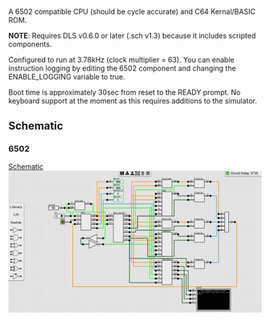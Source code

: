 A 6502 compatible CPU (should be cycle accurate) and C64 Kernal/BASIC ROM.

**NOTE**: Requires DLS v0.6.0 or later (.sch v1.3) because it includes scripted components.

Configured to run at 3.78kHz (clock multiplier = 63). You can enable instruction logging by editing the 6502 component and changing the ENABLE_LOGGING variable to true.

Boot time is approximately 30sec from reset to the READY prompt. No keyboard support at the moment as this requires additions to the simulator.

## Schematic
### <a name="6502"></a>6502
[Schematic](6502.sch)
![6502](images/6502.png "6502")

